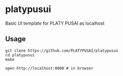# platypusui
Basic UI template for PLATY PUSAI as localhost


## Usage

```
git clone https://github.com/PLATYPUSAI/platypusui
cd platypusui
make

open http://localhost:8000 # in browser
```


